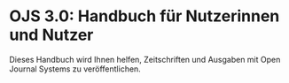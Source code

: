 # OJS 3.0: Handbuch für Nutzerinnen und Nutzer

Dieses Handbuch wird Ihnen helfen, Zeitschriften und Ausgaben mit Open Journal Systems zu veröffentlichen.
